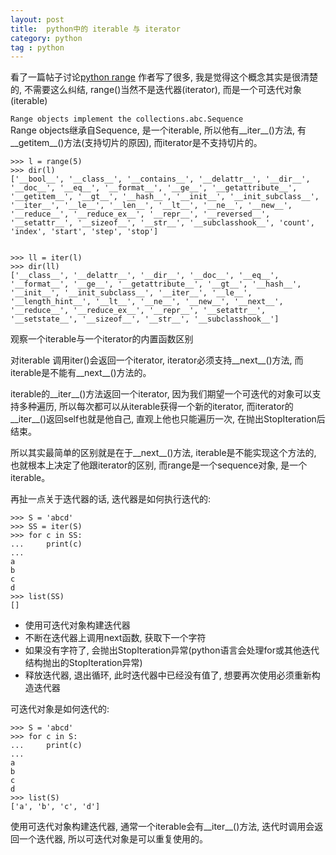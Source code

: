```yaml
---
layout: post
title:  python中的 iterable 与 iterator
category: python
tag : python
--- 
```


看了一篇帖子讨论[python range](https://www.v2ex.com/t/524163#reply12) 作者写了很多, 我是觉得这个概念其实是很清楚的, 不需要这么纠结, range()当然不是迭代器(iterator), 而是一个可迭代对象(iterable)  

`Range objects implement the collections.abc.Sequence`  
Range objects继承自Sequence, 是一个iterable, 所以他有\_\_iter\_\_()方法, 有\_\_getitem\_\_()方法(支持切片的原因), 而iterator是不支持切片的。  

```
>>> l = range(5)
>>> dir(l)
['__bool__', '__class__', '__contains__', '__delattr__', '__dir__', '__doc__', '__eq__', '__format__', '__ge__', '__getattribute__', '__getitem__', '__gt__', '__hash__', '__init__', '__init_subclass__', '__iter__', '__le__', '__len__', '__lt__', '__ne__', '__new__', '__reduce__', '__reduce_ex__', '__repr__', '__reversed__', '__setattr__', '__sizeof__', '__str__', '__subclasshook__', 'count', 'index', 'start', 'step', 'stop']


>>> ll = iter(l)
>>> dir(ll)
['__class__', '__delattr__', '__dir__', '__doc__', '__eq__', '__format__', '__ge__', '__getattribute__', '__gt__', '__hash__', '__init__', '__init_subclass__', '__iter__', '__le__', '__length_hint__', '__lt__', '__ne__', '__new__', '__next__', '__reduce__', '__reduce_ex__', '__repr__', '__setattr__', '__setstate__', '__sizeof__', '__str__', '__subclasshook__']

```
观察一个iterable与一个iterator的内置函数区别

对iterable 调用iter()会返回一个iterator, iterator必须支持\_\_next\_\_()方法, 而iterable是不能有\_\_next\_\_()方法的。 

iterable的\_\_iter\_\_()方法返回一个iterator, 因为我们期望一个可迭代的对象可以支持多种遍历, 所以每次都可以从iterable获得一个新的iterator, 而iterator的\_\_iter\_\_()返回self也就是他自己, 直观上他也只能遍历一次, 在抛出StopIteration后结束。  


所以其实最简单的区别就是在于\_\_next\_\_()方法, iterable是不能实现这个方法的, 也就根本上决定了他跟iterator的区别, 而range是一个sequence对象, 是一个iterable。  

再扯一点关于迭代器的话, 迭代器是如何执行迭代的:

```
>>> S = 'abcd'
>>> SS = iter(S)
>>> for c in SS:
...     print(c)
... 
a
b
c
d
>>> list(SS)
[]

```
* 使用可迭代对象构建迭代器  
* 不断在迭代器上调用next函数, 获取下一个字符  
* 如果没有字符了, 会抛出StopIteration异常(python语言会处理for或其他迭代结构抛出的StopIteration异常)
* 释放迭代器, 退出循环, 此时迭代器中已经没有值了, 想要再次使用必须重新构造迭代器  

可迭代对象是如何迭代的:

```
>>> S = 'abcd'
>>> for c in S:
...     print(c)
... 
a
b
c
d
>>> list(S)
['a', 'b', 'c', 'd']
```

使用可迭代对象构建迭代器, 通常一个iterable会有\_\_iter\_\_()方法, 迭代时调用会返回一个迭代器, 所以可迭代对象是可以重复使用的。   

